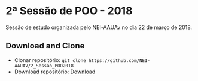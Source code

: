 # 2ª Sessão de POO - 2018
Sessão de estudo organizada pelo NEI-AAUAv no dia 22 de março de 2018.

## Download and Clone
* Clonar repositório: `git clone https://github.com/NEI-AAUAV/2_Sessao_POO2018`
* Download repositório: [Download](https://github.com/NEI-AAUAV/2_Sessao_POO2018/archive/master.zip)
